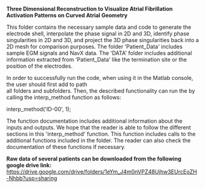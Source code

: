 **Three Dimensional Reconstruction to Visualize Atrial Fibrillation Activation Patterns on Curved Atrial Geometry**

This folder contains the necessary sample data and code to generate the electrode shell, interpolate
the phase signal in 2D and 3D, identify phase singularities in 2D and 3D, and project the 3D
phase singularities back into a 2D mesh for comparison purposes. The folder 'Patient_Data' includes sample
EGM signals and NavX data. The 'DATA' folder includes additional information extracted from 'Patient_Data'
like the termination site or the position of the electrodes.

In order to successfully run the code, when using it in the Matlab console, the user should first add to path  
all folders and subfolders. Then, the described functionality can run the by calling the interp_method 
function as follows:

interp_method('ID-00', 1);

The function documentation includes additional information about the inputs and outputs. We hope that 
the reader is able to follow the different sections in this 'interp_method' function. This function
includes calls to the additional functions included in the folder. The reader can also check the
documentation of these functions if necessary.

**Raw data of several patients can be downloaded from the following google drive link:** 
https://drive.google.com/drive/folders/1eYm_J4m0nVPZ48Ujhw3EUrcEoZH-Nhbb?usp=sharing
